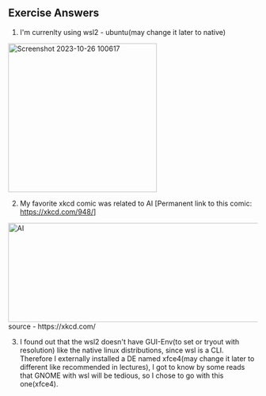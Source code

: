 ## Exercise Answers

1. I'm currenlty using wsl2 - ubuntu(may change it later to native)
<img width="300" alt="Screenshot 2023-10-26 100617" src="https://github.com/freiburg-missing-semester-course/01-introduction-linux-WiresharkIO/assets/14985440/8ce4d457-e0c1-4a17-b121-843b742620da">


2. My favorite xkcd comic was related to AI [Permanent link to this comic: https://xkcd.com/948/]
<a>
<img src="https://imgs.xkcd.com/comics/ai.png"
   alt="AI"
   height="200"
   width="600"/>
</a>
source -  https://xkcd.com/


3. I found out that the wsl2 doesn't have GUI-Env(to set or tryout with resolution) like the native linux distributions, since wsl is a CLI. Therefore I externally installed a DE named xfce4(may change it later to different like recommended in lectures), I got to know by some reads that GNOME with wsl will be tedious, so I chose to go with this one(xfce4).
